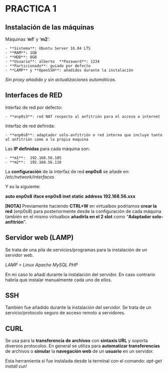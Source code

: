 # PRACTICA 1

## Instalación de las máquinas
Máquinas ‘**m1**’ y ‘**m2**’:

    - **Sistema**: Ubuntu Server 16.04 LTS
    - **RAM**: 1GB
    - **HDD**: 8GB 
    - **Usuario**: alberto	**Password**: 1234
    - **Particionado**: guiado por defecto
    - **LAMP** y **OpenSSH**: añadidos durante la instalación

_Sin proxy añadido y sin actualizaciones automáticas._

## Interfaces de RED
Interfaz de red por defecto:
 
    - **enp0s3**: red NAT respecto al anfitrión para el acceso a internet

Interfaz de red definida:

    - **enp0s8**: adaptador solo-anfitrión o red interna que incluye tanto al anfitrión como a la propia maquina

Las **IP definidas** para cada máquina son:

    - **m1**:  192.168.56.105
    - **m2**:  192.168.56.110

La **configuración** de la interfaz de red **enp0s8** se añade en:
_/etc/network/interfaces_

Y es la siguiente:

**auto enp0s8**
**iface enp0s8 inet static**
**address 192.168.56.xxx**

**[NOTA]**
Previamente haciendo **CTRL+W** en virtualbox podríamos **crear la red** (enp0s8) para posteriormente desde la configuración de cada máquina también en el mismo virtualbox **añadirla en el 2 slot** como “**Adaptador solo-anfitrión**”.

## Servidor web (LAMP)
Se trata de una pila de servicios/programas para la instalación de un servidor web.
 
_LAMP = Linux Apache MySQL PHP_

En mi caso lo añadí durante la instalación del servidor. En caso contrario habría que instalar manualmente cada uno de ellos.

## SSH
También fue añadido durante la instalación del servidor. Se trata de un servicio/protocolo seguro de acceso remoto a servidores.

## CURL
Se usa para la **transferencia de archivos** con **sintaxis URL** y soporta diversos protocolos. En general se utiliza para **automatizar transferencias** de archivos o **simular** la **navegación web** de un **usuario** en un servidor.

Esta herramienta si fue instalada desde la terminal con el comando: _apt-get install curl_
